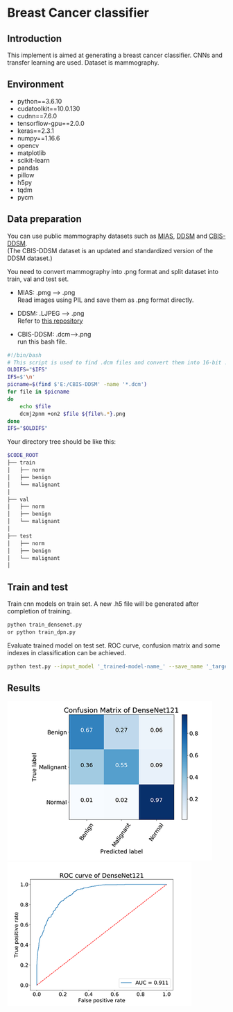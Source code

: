 # Breast Cancer classifier 

## Introduction
This implement is aimed at generating a breast cancer classifier. CNNs and transfer learning are used. Dataset is mammography.

## Environment
- python==3.6.10
- cudatoolkit==10.0.130
- cudnn==7.6.0
- tensorflow-gpu==2.0.0
- keras==2.3.1
- numpy==1.16.6
- opencv
- matplotlib
- scikit-learn
- pandas
- pillow
- h5py
- tqdm
- pycm

## Data preparation
You can use public mammography datasets such as [MIAS](http://peipa.essex.ac.uk/pix/mias/), [DDSM](http://www.eng.usf.edu/cvprg/Mammography/Database.html) and [CBIS-DDSM](https://wiki.cancerimagingarchive.net/display/Public/CBIS-DDSM).  <br>(The CBIS-DDSM dataset is an updated and standardized version of the DDSM dataset.)

You need to convert mammography into .png format and split dataset into train, val and test set.

- MIAS: .pmg --> .png<br>Read images using PIL and save them as .png format directly.

- DDSM: .LJPEG --> .png<br>Refer to [this repository](https://github.com/Watanuki-Kimihiro/DDSM-LJPEG-Converter)

- CBIS-DDSM: .dcm-->.png<br> run this bash file.
````bash
#!/bin/bash
# This script is used to find .dcm files and convert them into 16-bit .png files
OLDIFS="$IFS"
IFS=$'\n'
picname=$(find $'E:/CBIS-DDSM' -name '*.dcm')    
for file in $picname   
do    
	echo $file
	dcmj2pnm +on2 $file ${file%.*}.png	  
done  
IFS="$OLDIFS"
`````````
Your directory tree should be like this:
````bash
$CODE_ROOT
├── train
│   ├── norm
│   ├── benign
│   └── malignant
│  
├── val
│   ├── norm
│   ├── benign
│   └── malignant
│  
├── test
│   ├── norm
│   ├── benign
│   └── malignant
│  
````
## Train and test
Train cnn models on train set. A new .h5 file will be generated after completion of training.
````bash
python train_densenet.py
or python train_dpn.py
````

Evaluate trained model on test set. ROC curve, confusion matrix and some indexes in classification can be achieved.
````bash
python test.py --input_model '_trained-model-name_' --save_name '_target-save-name_'
````

## Results
![confusion matrix](images/matrix_DenseNet121_nor.png)
![ROC curve](images/ROCDenseNet121.png)
